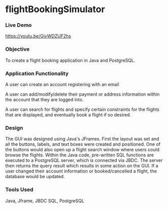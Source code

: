 # flightBookingSimulator

### Live Demo
https://youtu.be/GivWDZUF2hs

### Objective
To create a flight booking application in Java and PostgreSQL.

### Application Functionality
A user can create an account registering with an email

A user can add/modify/delete their payment or address information within the account that they are logged into.

A user can search for flights and specify certain constraints for the flights that are displayed, and eventually book a flight if so desired.

### Design
The GUI was designed using Java's JFrames. First the layout was set and all the buttons, labels, and text boxes were created and positioned. One of the buttons would also open up a flight search window where users could browse the flights. Within the Java code, pre-written SQL functions are executed to a PostgreSQL server, which is connected via JBDC. The server then returns the query result which results in some action on the GUI. If a user changed their account information or booked/cancelled a flight, the database would be updated.

### Tools Used
Java, Jframe, JBDC
SQL, PostgreSQL
